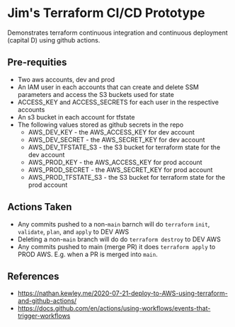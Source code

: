 # Jim's Terraform CI/CD Prototype

Demonstrates terraform continuous integration and continuous deployment (capital D) using
github actions.

## Pre-requities
* Two aws accounts, dev and prod
* An IAM user in each accounts that can create and delete SSM parameters and access the S3 buckets used for state
* ACCESS_KEY and ACCESS_SECRETS for each user in the respective accounts
* An s3 bucket in each account for tfstate
* The following values stored as github secrets in the repo
  * AWS_DEV_KEY - the AWS_ACCESS_KEY for dev account
  * AWS_DEV_SECRET - the AWS_SECRET_KEY for dev account
  * AWS_DEV_TFSTATE_S3 - the S3 bucket for terraform state for the dev account
  * AWS_PROD_KEY - the AWS_ACCESS_KEY for prod account
  * AWS_PROD_SECRET - the AWS_SECRET_KEY for prod account
  * AWS_PROD_TFSTATE_S3 - the S3 bucket for terraform state for the prod account

 ## Actions Taken
 * Any commits pushed to a non-`main` barnch will do `terraform` `init`, `validate`, `plan`, and `apply`  to DEV AWS
* Deleting a non-`main` branch will do do `terraform destroy` to DEV AWS
* Any commits pushed to main (merge PR) it does `terraform apply` to PROD AWS. E.g. when a PR is merged into `main`.

## References
- https://nathan.kewley.me/2020-07-21-deploy-to-AWS-using-terraform-and-github-actions/
- https://docs.github.com/en/actions/using-workflows/events-that-trigger-workflows